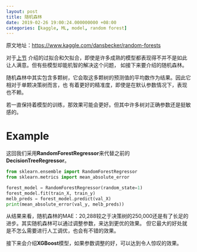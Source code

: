 ```yaml
---
layout: post
title: 随机森林
date: 2019-02-26 19:00:24.000000000 +08:00
categories: [kaggle, ML, model, random forest]
---
```


原文地址：https://www.kaggle.com/dansbecker/random-forests

对于[上节](http://godfreyjohnson.github.io/2019/02/Kaggel-%E6%AC%A0%E6%8B%9F%E5%90%88%E4%B8%8E%E8%BF%87%E6%8B%9F%E5%90%88/)
介绍的过拟合和欠拟合，即使是许多成熟的模型都表现得不并不是如此让人满意。但有些模型却能机智的解决这个问题，
如接下来要介绍的随机森林。

随机森林中其实包含多颗树，它会取这多颗树的预测值的平均数作为结果。因此它相对于单颗决策树而言，也
有着更好的精准度，即使是在默认参数情况下，表现也不赖。

若一直保持着模型的训练，那效果可能会更好。但其中许多树对正确参数还是挺敏感的。

# Example
这回我们采用**RandomForestRegressor**来代替之前的**DecisionTreeRegressor**。

```python
from sklearn.ensemble import RandomForestRegressor
from sklearn.metrics import mean_absolute_error

forest_model = RandomForestRegressor(random_state=1)
forest_model.fit(train_X, train_y)
melb_preds = forest_model.predict(val_X)
print(mean_absolute_error(val_y, melb_preds))
```

从结果来看，随机森林的MAE：20,288较之于决策树的250,000还是有了长足的进步。其实随机森林可以通过调整参数，来达到更优的效果。
但它最大的好处就是不怎么需要进行人工调优，也会有不错的效果。

接下来会介绍**XGBoost**模型，如果参数调整的好，可以达到令人惊叹的效果。